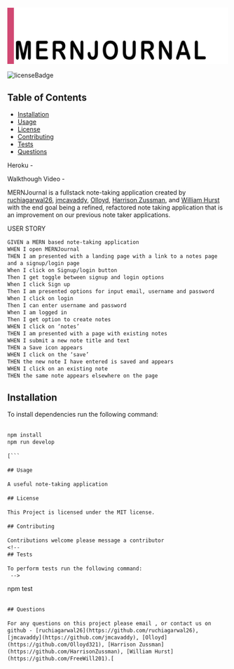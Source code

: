 ![Application Logo](./assets/MERNJournal-1.png)

![licenseBadge](https://img.shields.io/badge/License-MIT-red)

## Table of Contents

* [Installation](#installation) 
* [Usage](#usage)
* [License](#license) 
* [Contributing](#contributing) 
* [Tests](#tests)
* [Questions](#questions)


Heroku -

Walkthough Video -

MERNJournal is a fullstack note-taking application created by [ruchiagarwal26](https://github.com/ruchiagarwal26), [jmcavaddy](https://github.com/jmcavaddy), [Olloyd](https://github.com/Olloyd321),  [Harrison Zussman](https://github.com/HarrisonZussman), and [William Hurst](https://github.com/FreeWill201) with the end goal being a refined, refactored note taking application that is an improvement on our previous note taker applications.

USER STORY 
```
GIVEN a MERN based note-taking application
WHEN I open MERNJournal 
THEN I am presented with a landing page with a link to a notes page and a signup/login page
When I click on Signup/login button
Then I get toggle between signup and login options
When I click Sign up
Then I am presented options for input email, username and password
When I click on login
Then I can enter username and password
When I am logged in
Then I get option to create notes
WHEN I click on ‘notes’
THEN I am presented with a page with existing notes 
WHEN I submit a new note title and text
THEN a Save icon appears 
WHEN I click on the ‘save’
THEN the new note I have entered is saved and appears 
WHEN I click on an existing note
THEN the same note appears elsewhere on the page
```


## Installation 

To install dependencies run the following command: 

```

npm install
npm run develop

[```

## Usage 

A useful note-taking application

## License 
  
This Project is licensed under the MIT license.

## Contributing

Contributions welcome please message a contributor
<!-- 
## Tests

To perform tests run the following command: 
 -->
```
npm test
```

## Questions

For any questions on this project please email , or contact us on github - [ruchiagarwal26](https://github.com/ruchiagarwal26), [jmcavaddy](https://github.com/jmcavaddy), [Olloyd](https://github.com/Olloyd321), [Harrison Zussman](https://github.com/HarrisonZussman), [William Hurst](https://github.com/FreeWill201).[

